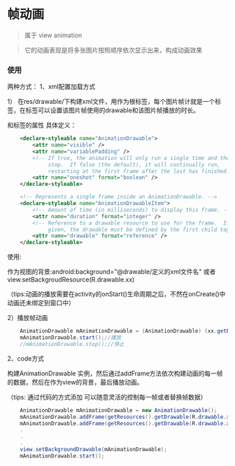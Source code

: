帧动画
===

> 属于 view animation

> 它的动画表现是将多张图片按照顺序依次显示出来，构成动画效果

### 使用

两种方式：
1、xml配置加载方式

1） 在res/drawable/下构建xml文件，用<animation-list>作为根标签，每个图片帧计就是一个<item>标签，在<item>标签可以设置该图片帧使用的drawable和该图片帧播放的时长。

<animation-list>和<item>标签的属性
具体定义：
```xml
    <declare-styleable name="AnimationDrawable">
        <attr name="visible" />
        <attr name="variablePadding" />
        <!-- If true, the animation will only run a single time and then
             stop.  If false (the default), it will continually run,
             restarting at the first frame after the last has finished. -->
        <attr name="oneshot" format="boolean" />
    </declare-styleable>

    <!-- Represents a single frame inside an AnimationDrawable. -->
    <declare-styleable name="AnimationDrawableItem">
        <!-- Amount of time (in milliseconds) to display this frame. -->
        <attr name="duration" format="integer" />
        <!-- Reference to a drawable resource to use for the frame.  If not
             given, the drawable must be defined by the first child tag. -->
        <attr name="drawable" format="reference" />
    </declare-styleable>
```

使用:

作为视图的背景:android:background="@drawable/定义的xml文件名"
或者view.setBackgroudResource(R.drawable.xx)

（tips:动画的播放需要在activity的onStart()生命周期之后，不然在onCreate()中
动画还未绑定到窗口中）

2）播放帧动画

```java
    AnimationDrawable mAnimationDrawable = (AnimationDrawable) (xx.getBackground());
    mAnimationDrawable.start();//播放
    //mAnimationDrawable.stop();//停止
```

2、code方式

构建AnimationDrawable 实例，然后通过addFrame方法依次构建动画的每一帧的数据，然后在作为view的背景，最后播放动画。

（tips: 通过代码的方式添加 可以随意灵活的控制每一帧或者替换帧数据）

```java
    AnimationDrawable mAnimationDrawable = new AnimationDrawable();
    mAnimationDrawable.addFrame(getResources().getDrawable(R.drawable.xx),500);
    mAnimationDrawable.addFrame(getResources().getDrawable(R.drawable.xx),500);
    .
    .
    .
    view.setBackgroundDrawable(mAnimationDrawable);
    mAnimationDrawable.start();
```